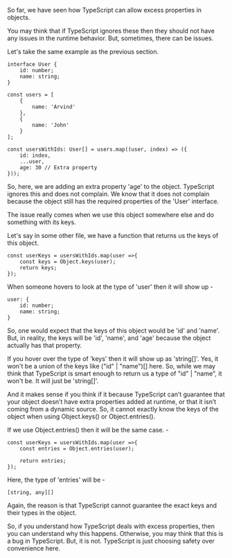So far, we have seen how TypeScript can allow excess properties in objects.

You may think that if TypeScript ignores these then they should not have any issues in the runtime behavior. But, sometimes, there can be issues.

Let's take the same example as the previous section.

    interface User {
        id: number;
        name: string;
    }

    const users = [
        {
            name: 'Arvind'
        },
        {
            name: 'John'
        }
    ];

    const usersWithIds: User[] = users.map((user, index) => ({
        id: index,
        ...user,
        age: 30 // Extra property
    }));

So, here, we are adding an extra property 'age' to the object. TypeScript ignores this and does not complain. We know that it does not complain because the object still has the required properties of the 'User' interface.

The issue really comes when we use this object somewhere else and do something with its keys.

Let's say in some other file, we have a function that returns us the keys of this object.

    const userKeys = usersWithIds.map(user =>{
        const keys = Object.keys(user);
        return keys;
    });

When someone hovers to look at the type of 'user' then it will show up - 

    user: {
        id: number;
        name: string;
    }

So, one would expect that the keys of this object would be 'id' and 'name'. But, in reality, the keys will be 'id', 'name', and 'age' because the object actually has that property.

If you hover over the type of 'keys' then it will show up as 'string[]'. Yes, it won't be a union of the keys like ("id" | "name")[] here. So, while we may think that TypeScript is smart enough to return us a type of "id" | "name", it won't be. It will just be 'string[]'.

And it makes sense if you think if it because TypeScript can’t guarantee that your object doesn’t have extra properties added at runtime, or that it isn’t coming from a dynamic source. So, it cannot exactly know the keys of the object when using Object.keys() or Object.entries().

If we use Object.entries() then it will be the same case. -

    const userKeys = usersWithIds.map(user =>{
        const entries = Object.entries(user);

        return entries;
    });

Here, the type of 'entries' will be -

    [string, any][]

Again, the reason is that TypeScript cannot guarantee the exact keys and their types in the object.

So, if you understand how TypeScript deals with excess properties, then you can understand why this happens. Otherwise, you may think that this is a bug in TypeScript. But, it is not. TypeScript is just choosing safety over convenience here.